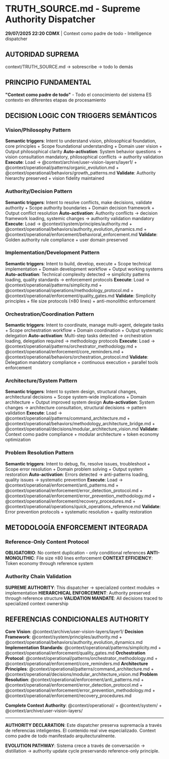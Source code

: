 # TRUTH_SOURCE.md - Supreme Authority Dispatcher

**29/07/2025 22:20 CDMX** | Context como padre de todo - Intelligence dispatcher

## AUTORIDAD SUPREMA
context/TRUTH_SOURCE.md → sobrescribe → todo lo demás

## PRINCIPIO FUNDAMENTAL
**"Context como padre de todo"** - Todo el conocimiento del sistema ES contexto en diferentes etapas de procesamiento

## DECISION LOGIC CON TRIGGERS SEMÁNTICOS

### Vision/Philosophy Pattern
**Semantic triggers**: Intent to understand vision, philosophical foundation, core principles + Scope foundational understanding + Domain user vision + Output philosophical clarity
**Auto-activation**: System behavior questions → vision consultation mandatory, philosophical conflicts → authority validation
**Execute**: Load → @context/archive/user-vision-layers/layer1/ + @context/operational/patterns/organic_evolution.md + @context/operational/behaviors/growth_patterns.md
**Validate**: Authority hierarchy preserved + vision fidelity maintained

### Authority/Decision Pattern  
**Semantic triggers**: Intent to resolve conflicts, make decisions, validate authority + Scope authority boundaries + Domain decision framework + Output conflict resolution
**Auto-activation**: Authority conflicts → decision framework loading, systemic changes → authority validation mandatory
**Execute**: Load → @context/system/principles/authority.md + @context/operational/behaviors/authority_evolution_dynamics.md + @context/operational/enforcement/behavioral_enforcement.md
**Validate**: Golden authority rule compliance + user domain preserved

### Implementation/Development Pattern
**Semantic triggers**: Intent to build, develop, execute + Scope technical implementation + Domain development workflow + Output working systems
**Auto-activation**: Technical complexity detected → simplicity patterns loading, quality standards → enforcement protocols
**Execute**: Load → @context/operational/patterns/simplicity.md + @context/operational/operations/methodology_protocol.md + @context/operational/enforcement/quality_gates.md
**Validate**: Simplicity principles + file size protocols (≤80 lines) + anti-monolithic enforcement

### Orchestration/Coordination Pattern
**Semantic triggers**: Intent to coordinate, manage multi-agent, delegate tasks + Scope orchestration workflow + Domain coordination + Output systematic delegation
**Auto-activation**: Multi-step tasks detected → orchestration loading, delegation required → methodology protocols
**Execute**: Load → @context/operational/patterns/orchestrator_methodology.md + @context/operational/enforcement/core_reminders.md + @context/operational/behaviors/orchestration_protocol.md
**Validate**: Delegation mandatory compliance + continuous execution + parallel tools enforcement

### Architecture/System Pattern
**Semantic triggers**: Intent to system design, structural changes, architectural decisions + Scope system-wide implications + Domain architecture + Output improved system design
**Auto-activation**: System changes → architecture consultation, structural decisions → pattern validation
**Execute**: Load → @context/operational/patterns/command_architecture.md + @context/operational/behaviors/methodology_architecture_bridge.md + @context/operational/decisions/modular_architecture_vision.md
**Validate**: Context como padre compliance + modular architecture + token economy optimization

### Problem Resolution Pattern
**Semantic triggers**: Intent to debug, fix, resolve issues, troubleshoot + Scope error resolution + Domain problem solving + Output system restoration
**Auto-activation**: Errors detected → anti-patterns loading, quality issues → systematic prevention
**Execute**: Load → @context/operational/enforcement/anti_patterns.md + @context/operational/enforcement/error_detection_protocol.md + @context/operational/enforcement/error_prevention_methodology.md + @context/operational/enforcement/recovery_procedures.md + @context/operational/operations/quick_operations_reference.md
**Validate**: Error prevention protocols + systematic resolution + quality restoration

## METODOLOGÍA ENFORCEMENT INTEGRADA

### Reference-Only Content Protocol
**OBLIGATORIO**: No content duplication - only conditional references
**ANTI-MONOLITHIC**: File size ≤80 lines enforcement
**CONTEXT EFFICIENCY**: Token economy through reference system

### Authority Chain Validation
**SUPREME AUTHORITY**: This dispatcher → specialized context modules → implementation
**HIERARCHICAL ENFORCEMENT**: Authority preserved through reference structure
**VALIDATION MANDATE**: All decisions traced to specialized context ownership

## REFERENCIAS CONDICIONALES AUTHORITY

**Core Vision**: @context/archive/user-vision-layers/layer1/
**Decision Framework**: @context/system/principles/authority.md + @context/operational/behaviors/authority_evolution_dynamics.md  
**Implementation Standards**: @context/operational/patterns/simplicity.md + @context/operational/enforcement/quality_gates.md
**Orchestration Protocol**: @context/operational/patterns/orchestrator_methodology.md + @context/operational/enforcement/core_reminders.md
**Architecture Principles**: @context/operational/patterns/command_architecture.md + @context/operational/decisions/modular_architecture_vision.md
**Problem Resolution**: @context/operational/enforcement/anti_patterns.md + @context/operational/enforcement/error_detection_protocol.md + @context/operational/enforcement/error_prevention_methodology.md + @context/operational/enforcement/recovery_procedures.md

**Complete Context Authority**: @context/operational/ + @context/system/ + @context/archive/user-vision-layers/

---

**AUTHORITY DECLARATION**: Este dispatcher preserva supremacía a través de referencias inteligentes. El contenido real vive especializado. Context como padre de todo manifestado arquitecturalmente.

**EVOLUTION PATHWAY**: Sistema crece a través de conversación → distillation → authority update cycle preservando reference-only principle.